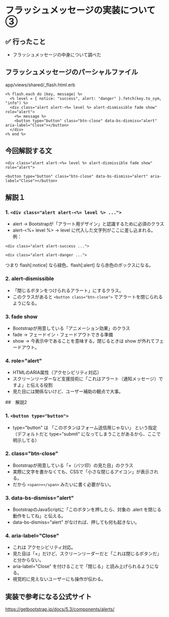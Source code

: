 # フラッシュメッセージの実装について③

## ✅ 行ったこと

- フラッシュメッセージの中身について調べた

## フラッシュメッセージのパーシャルファイル
app/views/shared/_flash.html.erb
```
<% flash.each do |key, message| %>
  <% level = { notice: "success", alert: "danger" }.fetch(key.to_sym, "info") %>
  <div class="alert alert-<%= level %> alert-dismissible fade show" role="alert">
    <%= message %>
    <button type="button" class="btn-close" data-bs-dismiss="alert" aria-label="Close"></button>
  </div>
<% end %>
```

## 今回解説する文
```
<div class="alert alert-<%= level %> alert-dismissible fade show" role="alert">
```
```
<button type="button" class="btn-close" data-bs-dismiss="alert" aria-label="Close"></button>
```

## 解説１

### 1. `<div class="alert alert-<%= level %> ...">`
- alert → Bootstrapが「アラート用デザイン」と認識するために必須のクラス
- alert-<%= level %> → level に代入した文字列がここに差し込まれる。
例：
```
<div class="alert alert-success ...">
```
```
<div class="alert alert-danger ...">
```
つまり flash[:notice] なら緑色、flash[:alert] なら赤色のボックスになる。

### 2. alert-dismissible
- 「閉じるボタンをつけられるアラート」にするクラス。
- このクラスがあると `<button class="btn-close">` でアラートを閉じられるようになる。

### 3. fade show
- Bootstrapが用意している「アニメーション効果」のクラス
- fade → フェードイン・フェードアウトできる準備
- show → 今表示中であることを意味する。閉じるときは show が外れてフェードアウト。

### 4. role="alert"
- HTMLのARIA属性（アクセシビリティ対応）
- スクリーンリーダーなど支援技術に「これはアラート（通知メッセージ）ですよ」と伝える役割
- 見た目には関係ないけど、ユーザー補助の観点で大事。

##　解説2

### 1. `<button type="button">`
- type="button" は 「このボタンはフォーム送信用じゃない」 という指定（デフォルトだと type="submit" になってしまうことがあるから、ここで明示してる）

### 2. class="btn-close"
- Bootstrapが用意している「×（バツ印）の見た目」のクラス
- 実際に文字を書かなくても、CSSで「小さな閉じるアイコン」が表示される。
- だから `<span>×</span>` みたいに書く必要がない。

### 3. data-bs-dismiss="alert"
- BootstrapのJavaScriptに「このボタンを押したら、対象の .alert を閉じる動作をしてね」と伝える。
- data-bs-dismiss="alert" がなければ、押しても何も起きない。

### 4. aria-label="Close"
- これは アクセシビリティ対応。
- 見た目は「×」だけど、スクリーンリーダーだと「これは閉じるボタンだ」と分からない。
- aria-label="Close" を付けることで「閉じる」と読み上げられるようになる。
- 視覚的に見えないユーザーにも操作が伝わる。

## 実装で参考になる公式サイト
https://getbootstrap.jp/docs/5.3/components/alerts/